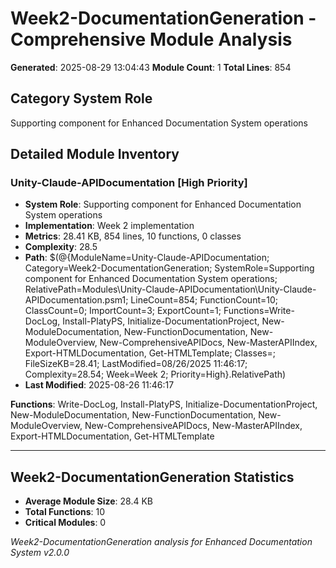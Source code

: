 # Week2-DocumentationGeneration - Comprehensive Module Analysis
**Generated**: 2025-08-29 13:04:43
**Module Count**: 1
**Total Lines**: 854

## Category System Role
Supporting component for Enhanced Documentation System operations

## Detailed Module Inventory

### Unity-Claude-APIDocumentation [High Priority]
- **System Role**: Supporting component for Enhanced Documentation System operations
- **Implementation**: Week 2 implementation
- **Metrics**: 28.41 KB, 854 lines, 10 functions, 0 classes
- **Complexity**: 28.5
- **Path**: $(@{ModuleName=Unity-Claude-APIDocumentation; Category=Week2-DocumentationGeneration; SystemRole=Supporting component for Enhanced Documentation System operations; RelativePath=Modules\Unity-Claude-APIDocumentation\Unity-Claude-APIDocumentation.psm1; LineCount=854; FunctionCount=10; ClassCount=0; ImportCount=3; ExportCount=1; Functions=Write-DocLog, Install-PlatyPS, Initialize-DocumentationProject, New-ModuleDocumentation, New-FunctionDocumentation, New-ModuleOverview, New-ComprehensiveAPIDocs, New-MasterAPIIndex, Export-HTMLDocumentation, Get-HTMLTemplate; Classes=; FileSizeKB=28.41; LastModified=08/26/2025 11:46:17; Complexity=28.54; Week=Week 2; Priority=High}.RelativePath)
- **Last Modified**: 2025-08-26 11:46:17

**Functions**: Write-DocLog, Install-PlatyPS, Initialize-DocumentationProject, New-ModuleDocumentation, New-FunctionDocumentation, New-ModuleOverview, New-ComprehensiveAPIDocs, New-MasterAPIIndex, Export-HTMLDocumentation, Get-HTMLTemplate


---

## Week2-DocumentationGeneration Statistics
- **Average Module Size**: 28.4 KB
- **Total Functions**: 10
- **Critical Modules**: 0

*Week2-DocumentationGeneration analysis for Enhanced Documentation System v2.0.0*
